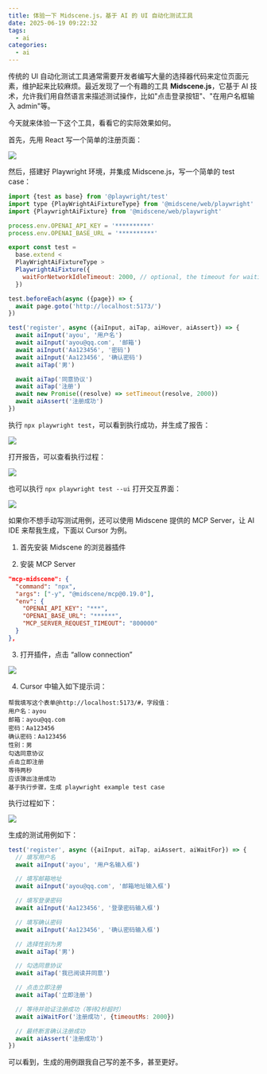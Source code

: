 ```yaml
---
title: 体验一下 Midscene.js，基于 AI 的 UI 自动化测试工具
date: 2025-06-19 09:22:32
tags:
  - ai
categories:
  - ai
---
```


传统的 UI 自动化测试工具通常需要开发者编写大量的选择器代码来定位页面元素，维护起来比较麻烦。最近发现了一个有趣的工具 **Midscene.js**，它基于 AI 技术，允许我们用自然语言来描述测试操作，比如"点击登录按钮"、"在用户名框输入 admin"等。

今天就来体验一下这个工具，看看它的实际效果如何。

首先，先用 React 写一个简单的注册页面：

![](./ai-auto-test-midscene/1.jpg)

然后，搭建好 Playwright 环境，并集成 Midscene.js，写一个简单的 test case：

```js
import {test as base} from '@playwright/test'
import type {PlayWrightAiFixtureType} from '@midscene/web/playwright'
import {PlaywrightAiFixture} from '@midscene/web/playwright'

process.env.OPENAI_API_KEY = '**********'
process.env.OPENAI_BASE_URL = '**********'

export const test =
  base.extend <
  PlayWrightAiFixtureType >
  PlaywrightAiFixture({
    waitForNetworkIdleTimeout: 2000, // optional, the timeout for waiting for network idle between each action, default is 2000ms
  })

test.beforeEach(async ({page}) => {
  await page.goto('http://localhost:5173/')
})

test('register', async ({aiInput, aiTap, aiHover, aiAssert}) => {
  await aiInput('ayou', '用户名')
  await aiInput('ayou@qq.com', '邮箱')
  await aiInput('Aa123456', '密码')
  await aiInput('Aa123456', '确认密码')
  await aiTap('男')

  await aiTap('同意协议')
  await aiTap('注册')
  await new Promise((resolve) => setTimeout(resolve, 2000))
  await aiAssert('注册成功')
})
```

执行 `npx playwright test`，可以看到执行成功，并生成了报告：

![](./ai-auto-test-midscene/2.jpg)

打开报告，可以查看执行过程：

![](./ai-auto-test-midscene/3.jpg)

也可以执行 `npx playwright test --ui` 打开交互界面：

![](./ai-auto-test-midscene/4.jpg)

如果你不想手动写测试用例，还可以使用 Midscene 提供的 MCP Server，让 AI IDE 来帮我生成，下面以 Cursor 为例。

1. 首先安装 Midscene 的浏览器插件

2. 安装 MCP Server

```json
"mcp-midscene": {
  "command": "npx",
  "args": ["-y", "@midscene/mcp@0.19.0"],
  "env": {
    "OPENAI_API_KEY": "***",
    "OPENAI_BASE_URL": "******",
    "MCP_SERVER_REQUEST_TIMEOUT": "800000"
  }
},
```

3. 打开插件，点击 “allow connection”

![](./ai-auto-test-midscene/5.jpg)

4. Cursor 中输入如下提示词：

```
帮我填写这个表单@http://localhost:5173/#，字段值：
用户名：ayou
邮箱：ayou@qq.com
密码：Aa123456
确认密码：Aa123456
性别：男
勾选同意协议
点击立即注册
等待两秒
应该弹出注册成功
基于执行步骤，生成 playwright example test case
```

执行过程如下：

![](./ai-auto-test-midscene/6.jpg)

生成的测试用例如下：

```js
test('register', async ({aiInput, aiTap, aiAssert, aiWaitFor}) => {
  // 填写用户名
  await aiInput('ayou', '用户名输入框')

  // 填写邮箱地址
  await aiInput('ayou@qq.com', '邮箱地址输入框')

  // 填写登录密码
  await aiInput('Aa123456', '登录密码输入框')

  // 填写确认密码
  await aiInput('Aa123456', '确认密码输入框')

  // 选择性别为男
  await aiTap('男')

  // 勾选同意协议
  await aiTap('我已阅读并同意')

  // 点击立即注册
  await aiTap('立即注册')

  // 等待并验证注册成功（等待2秒超时）
  await aiWaitFor('注册成功', {timeoutMs: 2000})

  // 最终断言确认注册成功
  await aiAssert('注册成功')
})
```

可以看到，生成的用例跟我自己写的差不多，甚至更好。
